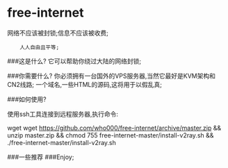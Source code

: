 # free-internet
网络不应该被封锁;信息不应该被收费;


		人人自由且平等;
###这是什么?
它可以帮助你绕过大陆的网络封锁;

###你需要什么?
你必须拥有一台国外的VPS服务器,当然它最好是KVM架构和CN2线路;
一个域名,一些HTML的源码,这将用于以假乱真;

###如何使用?

使用ssh工具连接到远程服务器,执行命令:

wget wget https://github.com/who000/free-internet/archive/master.zip && unzip master.zip && chmod 755 free-internet-master/install-v2ray.sh && ./free-internet-master/install-v2ray.sh

###一些推荐
###Enjoy;
